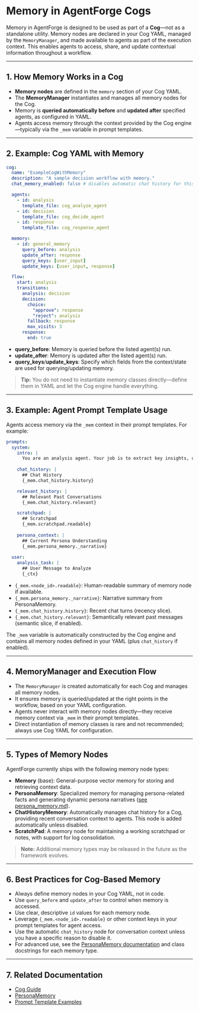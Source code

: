 # Memory in AgentForge Cogs

Memory in AgentForge is designed to be used as part of a **Cog**—not as a standalone utility. Memory nodes are declared in your Cog YAML, managed by the `MemoryManager`, and made available to agents as part of the execution context. This enables agents to access, share, and update contextual information throughout a workflow.

---

## 1. How Memory Works in a Cog

- **Memory nodes** are defined in the `memory` section of your Cog YAML.
- The **MemoryManager** instantiates and manages all memory nodes for the Cog.
- Memory is **queried automatically before** and **updated after** specified agents, as configured in YAML.
- Agents access memory through the context provided by the Cog engine—typically via the `_mem` variable in prompt templates.

---

## 2. Example: Cog YAML with Memory

```yaml
cog:
  name: "ExampleCogWithMemory"
  description: "A sample decision workflow with memory."
  chat_memory_enabled: false # disables automatic chat history for this example

  agents:
    - id: analysis
      template_file: cog_analyze_agent
    - id: decision
      template_file: cog_decide_agent
    - id: response
      template_file: cog_response_agent

  memory:
    - id: general_memory
      query_before: analysis
      update_after: response
      query_keys: [user_input]
      update_keys: [user_input, response]

  flow:
    start: analysis
    transitions:
      analysis: decision
      decision:
        choice:
          "approve": response
          "reject": analysis
        fallback: response
        max_visits: 3
      response:
        end: true
```

- **query_before**: Memory is queried before the listed agent(s) run.
- **update_after**: Memory is updated after the listed agent(s) run.
- **query_keys**/**update_keys**: Specify which fields from the context/state are used for querying/updating memory.

> **Tip:** You do not need to instantiate memory classes directly—define them in YAML and let the Cog engine handle everything.

---

## 3. Example: Agent Prompt Template Usage

Agents access memory via the `_mem` context in their prompt templates. For example:

```yaml
prompts:
  system:
    intro: |
      You are an analysis agent. Your job is to extract key insights, user intent, and relevant topics from user messages.
      
    chat_history: |
      ## Chat History
      {_mem.chat_history.history}

    relevant_history: |
      ## Relevant Past Conversations
      {_mem.chat_history.relevant}

    scratchpad: |
      ## Scratchpad
      {_mem.scratchpad.readable}
      
    persona_context: |
      ## Current Persona Understanding
      {_mem.persona_memory._narrative}
      
  user:
    analysis_task: |
      ## User Message to Analyze
      {_ctx}
```

- `{_mem.<node_id>.readable}`: Human-readable summary of memory node if available.
- `{_mem.persona_memory._narrative}`: Narrative summary from PersonaMemory.
- `{_mem.chat_history.history}`: Recent chat turns (recency slice).
- `{_mem.chat_history.relevant}`: Semantically relevant past messages (semantic slice, if enabled).

The `_mem` variable is automatically constructed by the Cog engine and contains all memory nodes defined in your YAML (plus `chat_history` if enabled).

---

## 4. MemoryManager and Execution Flow

- The `MemoryManager` is created automatically for each Cog and manages all memory nodes.
- It ensures memory is queried/updated at the right points in the workflow, based on your YAML configuration.
- Agents never interact with memory nodes directly—they receive memory context via `_mem` in their prompt templates.
- Direct instantiation of memory classes is rare and not recommended; always use Cog YAML for configuration.

---

## 5. Types of Memory Nodes

AgentForge currently ships with the following memory node types:

- **Memory** (base): General-purpose vector memory for storing and retrieving context data.
- **PersonaMemory**: Specialized memory for managing persona-related facts and generating dynamic persona narratives ([see persona_memory.md](persona_memory.md)).
- **ChatHistoryMemory**: Automatically manages chat history for a Cog, providing recent conversation context to agents. This node is added automatically unless disabled.
- **ScratchPad**: A memory node for maintaining a working scratchpad or notes, with support for log consolidation.

> **Note:** Additional memory types may be released in the future as the framework evolves.

---

## 6. Best Practices for Cog-Based Memory

- Always define memory nodes in your Cog YAML, not in code.
- Use `query_before` and `update_after` to control when memory is accessed.
- Use clear, descriptive `id` values for each memory node.
- Leverage `{_mem.<node_id>.readable}` or other context keys in your prompt templates for agent access.
- Use the automatic `chat_history` node for conversation context unless you have a specific reason to disable it.
- For advanced use, see the [PersonaMemory documentation](persona_memory.md) and class docstrings for each memory type.

---

## 7. Related Documentation
- [Cog Guide](../cogs/cogs.md)
- [PersonaMemory](persona_memory.md)
- [Prompt Template Examples](../../src/agentforge/setup_files/prompts/)